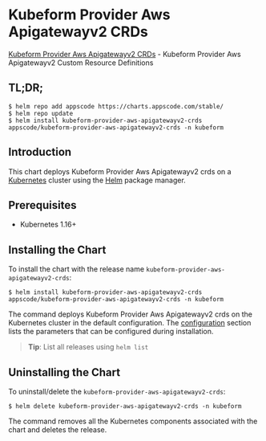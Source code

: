# Kubeform Provider Aws Apigatewayv2 CRDs

[Kubeform Provider Aws Apigatewayv2 CRDs](https://github.com/kubeform) - Kubeform Provider Aws Apigatewayv2 Custom Resource Definitions

## TL;DR;

```console
$ helm repo add appscode https://charts.appscode.com/stable/
$ helm repo update
$ helm install kubeform-provider-aws-apigatewayv2-crds appscode/kubeform-provider-aws-apigatewayv2-crds -n kubeform
```

## Introduction

This chart deploys Kubeform Provider Aws Apigatewayv2 crds on a [Kubernetes](http://kubernetes.io) cluster using the [Helm](https://helm.sh) package manager.

## Prerequisites

- Kubernetes 1.16+

## Installing the Chart

To install the chart with the release name `kubeform-provider-aws-apigatewayv2-crds`:

```console
$ helm install kubeform-provider-aws-apigatewayv2-crds appscode/kubeform-provider-aws-apigatewayv2-crds -n kubeform
```

The command deploys Kubeform Provider Aws Apigatewayv2 crds on the Kubernetes cluster in the default configuration. The [configuration](#configuration) section lists the parameters that can be configured during installation.

> **Tip**: List all releases using `helm list`

## Uninstalling the Chart

To uninstall/delete the `kubeform-provider-aws-apigatewayv2-crds`:

```console
$ helm delete kubeform-provider-aws-apigatewayv2-crds -n kubeform
```

The command removes all the Kubernetes components associated with the chart and deletes the release.


